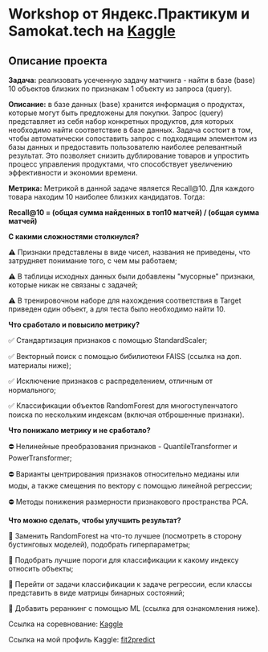 # Workshop от Яндекс.Практикум и Samokat.tech на [Kaggle](https://www.kaggle.com/competitions/samokattechworkshop)

## Описание проекта

**Задача:** реализовать усеченную задачу матчинга - найти в базе (base) 10 объектов близких по признакам 1 объекту из запроса (query).

**Описание:** в базе данных (base) хранится информация о продуктах, которые могут быть предложены для покупки. Запрос (query) представляет из себя набор конкретных продуктов, для которых необходимо найти соответствие в базе данных. Задача состоит в том, чтобы автоматически сопоставить запрос с подходящим элементом из базы данных и предоставить пользователю наиболее релевантный результат. Это позволяет снизить дублирование товаров и упростить процесс управления продуктами, что способствует увеличению эффективности и экономии времени.

**Метрика:** Метрикой в данной задаче является Recall@10. Для каждого товара находим 10 наиболее близких кандидатов. Тогда:

**Recall@10 = (общая сумма найденных в топ10 матчей) / (общая сумма матчей)**

**С какими сложностями столкнулся?**

⚠️ Признаки представлены в виде чисел, названия не приведены, что затрудняет понимание того, с чем мы работаем;

⚠️ В таблицы исходных данных были добавлены "мусорные" признаки, которые никак не связаны с задачей;

⚠️ В тренировочном наборе для нахождения соответствия в Target приведен один объект, а для теста было необходимо найти 10.

**Что сработало и повысило метрику?**

✅ Стандартизация признаков с помощью StandardScaler;

✅ Векторный поиск с помощью бибилиотеки FAISS (ссылка на доп. материалы ниже);

✅ Исключение признаков с распределением, отличным от нормального;

✅ Классификации объектов RandomForest для многоступенчатого поиска по нескольким индексам (включая отброшенные признаки).

**Что понижало метрику и не сработало?**

⛔️ Нелинейные преобразования признаков - QuantileTransformer и PowerTransformer;

⛔️ Варианты центрирования признаков относительно медианы или моды, а также смещения по вектору с помощью линейной регрессии;

⛔️ Методы понижения размерности признакового пространства PCA.

**Что можно сделать, чтобы улучшить результат?**

🌱 Заменить RandomForest на что-то лучшее (посмотреть в сторону бустинговых моделей), подобрать гиперпараметры;

🌱 Подобрать лучшие пороги для классификации к какому индексу относить объекты;

🌱 Перейти от задачи классификации к задаче регрессии, если классы представить в виде матрицы бинарных состояний;

🌱 Добавить реранкинг с помощью ML (ссылка для ознакомления ниже).

Ссылка на соревнование: [Kaggle](https://www.kaggle.com/competitions/samokattechworkshop)

Ссылка на мой профиль Kaggle: [fit2predict](https://www.kaggle.com/fit2predict)
